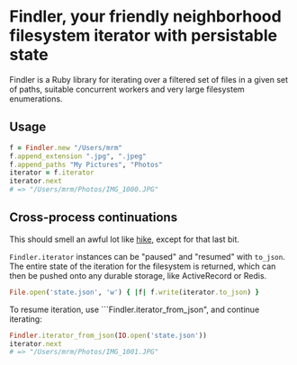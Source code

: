 # Findler, your friendly neighborhood filesystem iterator with persistable state

Findler is a Ruby library for iterating over a filtered set of files in a given
set of paths, suitable concurrent workers and very large filesystem enumerations.

## Usage

```ruby
f = Findler.new "/Users/mrm"
f.append_extension ".jpg", ".jpeg"
f.append_paths "My Pictures", "Photos"
iterator = f.iterator
iterator.next
# => "/Users/mrm/Photos/IMG_1000.JPG"
```

## Cross-process continuations

This should smell an awful lot like [hike](https://github.com/sstephenson/hike),
except for that last bit.

```Findler.iterator``` instances can be "paused" and "resumed" with ```to_json```.
The entire state of the iteration for the filesystem is returned, which can then
be pushed onto any durable storage, like ActiveRecord or Redis.

```ruby
File.open('state.json', 'w') { |f| f.write(iterator.to_json) }
```

To resume iteration, use ```Findler.iterator_from_json", and continue iterating:

```ruby
Findler.iterator_from_json(IO.open('state.json'))
iterator.next
# => "/Users/mrm/Photos/IMG_1001.JPG"
```
